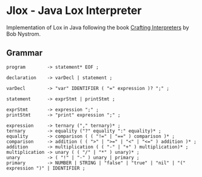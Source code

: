 # Jlox - Java Lox Interpreter

Implementation of Lox in Java following the book [Crafting Interpreters](https://craftinginterpreters.com/) by Bob Nystrom.

## Grammar

```
program        -> statement* EOF ;

declaration    -> varDecl | statement ;

varDecl        -> "var" IDENTIFIER ( "=" expression )? ";" ;

statement      -> exprStmt | printStmt ;

exprStmt       -> expression ";" ;
printStmt      -> "print" expression ";" ;

expression     -> ternary ("," ternary)* ;
ternary        -> equality ("?" equality ":" equality)* ;
equality       -> comparison ( ( "!=" | "==" ) comparison )* ;
comparison     -> addition ( ( ">" | ">=" | "<" | "<=" ) addition )* ;
addition       -> multiplication ( ( "-" | "+" ) multiplication)* ;
multiplication -> unary ( ( "/" | "*" ) unary)* ;
unary          -> ( "!" | "-" ) unary | primary ;
primary        -> NUMBER | STRING | "false" | "true" | "nil" | "(" expression ")" | IDENTIFIER ;
```
